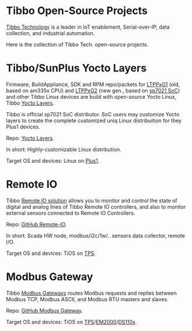 # Tibbo Open-Source Projects

[Tibbo Technology](http://tibbo.com/) is a leader in IoT enablement, 
Serial-over-IP, data collection, and industrial automation.

Here is the collection of Tibbo Tech. open-source projects.

# Tibbo/SunPlus Yocto Layers

Firmware, BuildAppliance, SDK and RPM repo/packets for
[LTPPxG1](https://tibbo.com/store/tps/ltpp3.html) (old, based on am335x CPU) and 
[LTPPxG2](https://tibbo.com/store/tps/ltpp3g2.html) (new gen., based on [sp7021 SoC](https://tibbo.com/store/plus1.html))
and other Tibbo Linux devices are build with open-source Yocto Linux,
Tibbo [Yocto Layers](https://github.com/tibbotech/yocto_layers).

Tibbo is official sp7021 SoC distributor. SoC users may customize Yocto layers
to create the complete customized uniq Linux distribuition for they
Plus1 devices.

Repo: [Yocto Layers](https://github.com/tibbotech/yocto_layers).

In short: Highly-customizable Linux distribution.

Target OS and devices: Linux on [Plus1](https://tibbo.com/store/plus1.html).

# Remote IO

Tibbo [Remote IO solution](https://tibbo.com/remote-io.html) allows you to 
monitor and control the state of digital and analog lines of Tibbo Remote IO 
controllers, and also to monitor external sensors connected to Remote IO 
Controllers.

Repo: [GitHub Remote-IO](https://github.com/tibbotech/Remote-IO).

In short: Scada HW node, modbus/i2c/1w/.. sensors data collector, remote I/O.

Target OS and devices: TiOS on [TPS](https://tibbo.com/tps.html).

# Modbus Gateway

Tibbo [Modbus Gateways](https://tibbo.com/modbus-gateways.html) 
routes Modbus requests and replies between Modbus TCP, Modbus ASCII, and 
Modbus RTU masters and slaves.

Repo: [GitHub Modbus Gateway](https://github.com/tibbotech/Modbus-Gateway).

Target OS and devices: TiOS on [TPS](https://tibbo.com/tps.html)/[EM2000](http://tibbo.com/store/modules/em2000.html)/[DS110x](https://tibbo.com/programmable/controllers.html).


